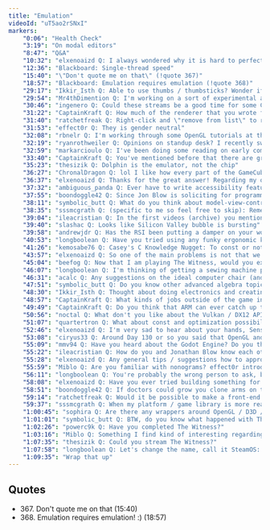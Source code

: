 ```yaml
---
title: "Emulation"
videoId: "uT5ao2rSNxI"
markers:
    "0:06": "Health Check"
    "3:19": "On modal editors"
    "8:47": "Q&A"
    "10:32": "elxenoaizd Q: I always wondered why it is hard to perfectly emulate console hardware with almost perfect performance like the Gamecube, PS2, etc. considering their hardware specs weren't that super advanced but yet it requires a decent computer to run games in Dolphin emulator"
    "12:36": "Blackboard: Single-thread speed"
    "15:40": "\"Don't quote me on that\" (!quote 367)"
    "18:57": "Blackboard: Emulation requires emulation (!quote 368)"
    "29:17": "Ikkir_Isth Q: Able to use thumbs / thumbsticks? Wonder if one could map common stuff to a controller for a programming language to program via a controller"
    "29:54": "Mr4thDimention Q: I'm working on a sort of experimental alternative to modes that reduces (probably eliminates) key holding! Do you still think that's a part of the problem for you?"
    "30:46": "ingenero Q: Could these streams be a good time for some C++ tutorials or something similar?"
    "31:22": "CaptainKraft Q: How much of the renderer that you wrote for Handmade Hero will be replaced when you move fully into OpenGL?"
    "31:40": "ratchetfreak Q: Right-click and \"remove from list\" to remove keypass"
    "31:53": "effect0r Q: They is gender neutral"
    "32:08": "rbnelr Q: I'm working through some OpenGL tutorials at the moment and am at quaternions now."
    "32:19": "ryanrothweiler Q: Opinions on standup desk? I recently switched to one and my hands / wrists / arms feel noticeably better"
    "32:59": "markarcioulo Q: I've been doing some reading on early computer graphics technology, 60s and 70s. Any thoughts on the topic?"
    "33:40": "CaptainKraft Q: You've mentioned before that there are great programmers that have very different skillsets. What skillset is your strongest? Did you actively try to get better at it or just naturally fall into that skillset?"
    "35:23": "thesizik Q: Dolphin is the emulator, not the chip"
    "36:27": "ChronalDragon	Q: lol I like how every part of the GameCube is being labelled \"Dolphin\" by Casey now"
    "36:37": "elxenoaizd Q: Thanks for the great answer! Regarding my question about rotation and scaling, apologies but I wasn't able to find the time to research it in Handmade Hero code due to my full-time job. The question was: How do scale and rotation play nice together if rotation is stored at the first 3x3 part of the transform matrix and the scale is at 1,2,3 diagonal? Wouldn't they step on each other's toes?"
    "37:32": "ambiguous_panda Q: Ever have to write accessibility features for people with disabilities like RSI?"
    "37:55": "boondoggle42 Q: Since Jon Blow is soliciting for programmers to contrubute to JAI, would you be interested in being involved in any way?"
    "38:11": "symbolic_butt Q: What do you think about model-view-controller pattern? If you already ranted about this, feel free to ignore this question"
    "38:35": "sssmcgrath Q: (specific to me so feel free to skip): Remember that grid visibility determination thing? I spent 2 minutes thinking about it, I think just 4 8-bit numbers indicating how far in each cardinal direction you can see from that cell... solves everything! 4 bytes per cell. ez pz."
    "39:04": "ileacristian Q: In the first videos (archive) you mention that you won't use anything like OpenGL. Did you change your mind on the way?"
    "39:40": "slashac Q: Looks like Silicon Valley bubble is bursting"
    "39:58": "andrewjdr Q: Has the RSI been putting a damper on your work at Molly Rocket as well?"
    "40:53": "longboolean Q: Have you tried using any funky ergonomic keyboards?"
    "41:26": "kemosabe76 Q: Casey's C Knowledge Nugget: To const or not to const?"
    "43:57": "elxenoaizd Q: So one of the main problems is not that we're not fast enough but probably not accurate enough in emulation. But if the docs were pretty clear about everything related to the hardware, the specs, etc. where they really go down in details explaining how everything works, wouldn't that make the life of emulation authors easier?"
    "45:04": "beefog Q: Now that I am playing The Witness, would you explain again what part you worked on?"
    "46:07": "longboolean Q: I'm thinking of getting a sewing machine pedal for mode switching in vim"
    "46:31": "acalc Q: Any suggestions on the ideal computer chair (and settings) for programming? I tend to have problems with the backs of my legs. (For a while now, I've actually been using one of those rubber exercise balls as a chair, which works but isn't the most comfortable thing ever, I guess)"
    "47:51": "symbolic_butt Q: Do you know other advanced algebra topics that became a thing in modern programming like quaternions did?"
    "48:30": "Ikkir_Isth Q: Thought about doing electronics and creating a custom keyboard for your issues?"
    "48:57": "CaptainKraft Q: What kinds of jobs outside of the game industry translate well into game engine programming?"
    "49:49": "CaptainKraft Q: Do you think that ARM can ever catch up to desktop CPUs or that it could be used as a good game platform?"
    "50:56": "noctal Q: What don't you like about the Vulkan / DX12 APIs?"
    "51:07": "quartertron Q: What about const and optimization possibilities?"
    "52:46": "elxenoaizd Q: I'm very sad to hear about your hands, Sensei. I pray and wish you get well soon"
    "53:08": "ciryus33 Q: Around Day 130 or so you said that OpenGL and Direct3D were out back waiting to be put down and that everyone would be using Vulkan. Based on your comment just now, do you no longer feel that way?"
    "55:09": "mmv94 Q: Have you heard about the Godot Engine? Do you think it is a good tool for a prototype / proof of concept?"
    "55:22": "ileacristian Q: How do you and Jonathan Blow know each other?"
    "55:28": "elxenoaizd Q: Any general tips / suggestions how to approach the code for a new project with little to no art done for it yet? We have almost a complete game design document listing all the code stuff we need but there's so much stuff it's tricky to figure out where and how to start"
    "55:59": "Miblo Q: Are you familiar with nonograms? effect0r introduced me to them recently and I'm now addicted"
    "56:11": "longboolean Q: You're probably the wrong person to ask, but do you have any idea when / if The Witness will get a Linux version?"
    "58:08": "elxenoaizd Q: Have you ever tried building something for mobile and submitting it to a store? Like, Apple store, it's quite the tedious process, takes 30 minutes to build and only when it finishes it tells you if there was any errors.... it's quite the nightmare for me I don't understand why there are so many mobile game developers"
    "58:51": "boondoggle42 Q: If doctors could grow you clone arms on the back of a host animal, say, a pig, would you accept them as transplants onto your body to get another 30 years of pain free programming?"
    "59:14": "ratchetfreak Q: Would it be possible to make a front-end wrapping the next-gen graphics APIs that you like?"
    "59:37": "sssmcgrath Q: When my platform / game library is more ready would you be interested in scrutinizing the API design? (I mean look before it's too late to change it, but when it's something I think isn't awful)"
    "1:00:45": "sophira Q: Are there any wrappers around OpenGL / D3D / Vulkan that you would prefer to become a full 3D API rather than just a wrapper?"
    "1:01:01": "symbolic_butt Q: BTW, do you know what happened with The Witness' sound? A bunch of people I know had issues (including myself) and had to disable surround sound or something"
    "1:02:26": "powerc9k Q: Have you completed The Witness?"
    "1:03:16": "Miblo Q: Something I find kind of interesting regarding the financial viability of Linux is that, in those Humble Bundle payment pie charts, the Linux segment tends to be way above 1%"
    "1:07:35": "thesizik Q: Could you stream The Witness?"
    "1:07:58": "longboolean Q: Let's change the name, call it SteamOS: now is it viable?"
    "1:09:35": "Wrap that up"
---
```


## Quotes

* 367\. Don't quote me on that (15:40)
* 368\. Emulation requires emulation! :) (18:57)

